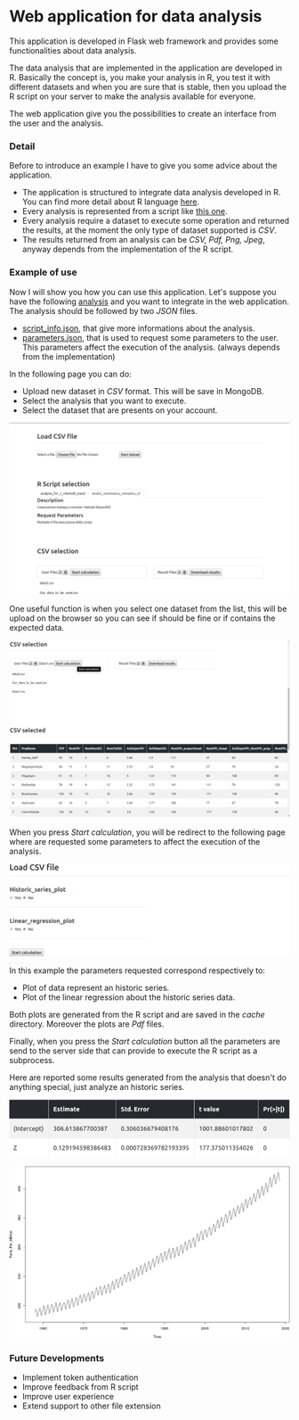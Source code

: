 # Web application for data analysis

This application is developed in Flask web framework and provides some functionalities about data analysis.

The data analysis that are implemented in the application are developed in R. Basically the concept is, you make your analysis in R, you test it with different datasets and when you are sure that is stable, then you upload the R script on your server to make the analysis available for everyone. 

The web application give you the possibilities to create an interface from the user and the analysis.



### Detail

Before to introduce an example I have to give you some advice about the application.

- The application is structured to integrate data analysis developed in R. You can find more detail about R language [here](https://www.r-project.org/).
- Every analysis is represented from a script like [this one](rscripts/Serie_Storica/Serie_Storica.R).
- Every analysis require a dataset to execute some operation and returned the results, at the moment the only type of dataset supported is *CSV*.
- The results returned from an analysis can be *CSV, Pdf, Png, Jpeg*, anyway depends from the implementation of the R script.

### Example of use

Now I will show you how you can use this application. Let's suppose you have the following [analysis](rscripts/Serie_Storica/Serie_Storica.R) and you want to integrate in the web application. The analysis should be followed by two *JSON* files.

- [script_info.json](rscripts/Serie_Storica/script_info.json), that give more informations about the analysis.
- [parameters.json](rscripts/Serie_Storica/parameters.json), that is used to request some parameters to the user. This parameters affect the execution of the analysis. (always depends from the implementation)

In the following page you can do:

- Upload new dataset in *CSV* format. This will be save in MongoDB.
- Select the analysis that you want to execute.
- Select the dataset that are presents on your account.

![](static/img/img1.png)



One useful function is when you select one dataset from the list, this will be upload on the browser so you can see if should be fine or if contains the expected data.

![](static/img/img2.png)



When you press *Start calculation*, you will be redirect to the following page where are requested some parameters to affect the execution of the analysis. 



![](static/img/img3.png)



In this example the parameters requested correspond respectively to:

- Plot of data represent an historic series.
- Plot of the linear regression about the historic series data.

Both plots are generated from the R script and are saved in the *cache* directory. Moreover the plots are *Pdf* files.

Finally, when you press the *Start calculation* button all the parameters are send to the server side that can provide to execute the R script as a subprocess.

Here are reported some results generated from the analysis that doesn't do anything special, just analyze an historic series.

![](static/img/data2.png)



![](static/img/data1.png)



### Future Developments

- Implement token authentication
- Improve feedback from R script
- Improve user experience
- Extend support to other file extension